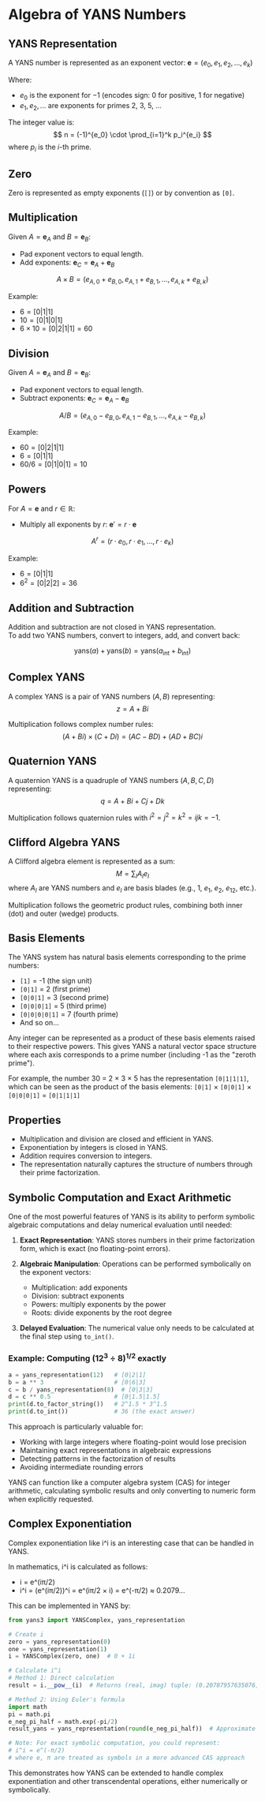 # Algebra of YANS Numbers

## YANS Representation

A YANS number is represented as an exponent vector:
$\mathbf{e} = (e_0, e_1, e_2, ..., e_k)$

Where:
- $e_0$ is the exponent for $-1$ (encodes sign: 0 for positive, 1 for negative)
- $e_1, e_2, ...$ are exponents for primes 2, 3, 5, ...

The integer value is:
$$
n = (-1)^{e_0} \cdot \prod_{i=1}^k p_i^{e_i}
$$
where $p_i$ is the $i$-th prime.

## Zero

Zero is represented as empty exponents (`[]`) or by convention as `[0]`.

## Multiplication

Given $A = \mathbf{e}_A$ and $B = \mathbf{e}_B$:
- Pad exponent vectors to equal length.
- Add exponents: $\mathbf{e}_C = \mathbf{e}_A + \mathbf{e}_B$

$$
A \times B = (e_{A,0} + e_{B,0}, e_{A,1} + e_{B,1}, \ldots, e_{A,k} + e_{B,k})
$$

Example:
- $6 = [0|1|1]$
- $10 = [0|1|0|1]$
- $6 \times 10 = [0|2|1|1] = 60$

## Division

Given $A = \mathbf{e}_A$ and $B = \mathbf{e}_B$:
- Pad exponent vectors to equal length.
- Subtract exponents: $\mathbf{e}_C = \mathbf{e}_A - \mathbf{e}_B$

$$
A / B = (e_{A,0} - e_{B,0}, e_{A,1} - e_{B,1}, \ldots, e_{A,k} - e_{B,k})
$$

Example:
- $60 = [0|2|1|1]$
- $6 = [0|1|1]$
- $60 / 6 = [0|1|0|1] = 10$

## Powers

For $A = \mathbf{e}$ and $r \in \mathbb{R}$:
- Multiply all exponents by $r$: $\mathbf{e}' = r \cdot \mathbf{e}$

$$
A^r = (r \cdot e_0, r \cdot e_1, \ldots, r \cdot e_k)
$$

Example:
- $6 = [0|1|1]$
- $6^2 = [0|2|2] = 36$

## Addition and Subtraction

Addition and subtraction are not closed in YANS representation.  
To add two YANS numbers, convert to integers, add, and convert back:

$$
\text{yans}(a) + \text{yans}(b) = \text{yans}(a_\text{int} + b_\text{int})
$$

## Complex YANS

A complex YANS is a pair of YANS numbers $(A, B)$ representing:
$$
z = A + Bi
$$

Multiplication follows complex number rules:
$$(A + Bi) \times (C + Di) = (AC - BD) + (AD + BC)i$$

## Quaternion YANS

A quaternion YANS is a quadruple of YANS numbers $(A, B, C, D)$ representing:
$$
q = A + Bi + Cj + Dk
$$

Multiplication follows quaternion rules with $i^2 = j^2 = k^2 = ijk = -1$.

## Clifford Algebra YANS

A Clifford algebra element is represented as a sum:
$$
M = \sum_{I} A_I e_I
$$
where $A_I$ are YANS numbers and $e_I$ are basis blades (e.g., 1, $e_1$, $e_2$, $e_{12}$, etc.).

Multiplication follows the geometric product rules, combining both inner (dot) and outer (wedge) products.

## Basis Elements

The YANS system has natural basis elements corresponding to the prime numbers:

- `[1]` = -1 (the sign unit)
- `[0|1]` = 2 (first prime)
- `[0|0|1]` = 3 (second prime) 
- `[0|0|0|1]` = 5 (third prime)
- `[0|0|0|0|1]` = 7 (fourth prime)
- And so on...

Any integer can be represented as a product of these basis elements raised to their respective powers. This gives YANS a natural vector space structure where each axis corresponds to a prime number (including -1 as the "zeroth prime").

For example, the number 30 = 2 × 3 × 5 has the representation `[0|1|1|1]`, which can be seen as the product of the basis elements:
`[0|1]` × `[0|0|1]` × `[0|0|0|1]` = `[0|1|1|1]`

## Properties

- Multiplication and division are closed and efficient in YANS.
- Exponentiation by integers is closed in YANS.
- Addition requires conversion to integers.
- The representation naturally captures the structure of numbers through their prime factorization.

## Symbolic Computation and Exact Arithmetic

One of the most powerful features of YANS is its ability to perform symbolic algebraic computations and delay numerical evaluation until needed:

1. **Exact Representation**: YANS stores numbers in their prime factorization form, which is exact (no floating-point errors).

2. **Algebraic Manipulation**: Operations can be performed symbolically on the exponent vectors:
   - Multiplication: add exponents
   - Division: subtract exponents
   - Powers: multiply exponents by the power
   - Roots: divide exponents by the root degree

3. **Delayed Evaluation**: The numerical value only needs to be calculated at the final step using `to_int()`.

### Example: Computing $(12^3 \div 8)^{1/2}$ exactly

```python
a = yans_representation(12)   # [0|2|1]
b = a ** 3                    # [0|6|3]
c = b / yans_representation(8)  # [0|3|3]
d = c ** 0.5                  # [0|1.5|1.5]
print(d.to_factor_string())   # 2^1.5 * 3^1.5
print(d.to_int())             # 36 (the exact answer)
```

This approach is particularly valuable for:
- Working with large integers where floating-point would lose precision
- Maintaining exact representations in algebraic expressions
- Detecting patterns in the factorization of results
- Avoiding intermediate rounding errors

YANS can function like a computer algebra system (CAS) for integer arithmetic, calculating symbolic results and only converting to numeric form when explicitly requested.

## Complex Exponentiation

Complex exponentiation like i^i is an interesting case that can be handled in YANS.

In mathematics, i^i is calculated as follows:
- i = e^(iπ/2)
- i^i = (e^(iπ/2))^i = e^(iπ/2 × i) = e^(-π/2) ≈ 0.2079...

This can be implemented in YANS by:

```python
from yans3 import YANSComplex, yans_representation

# Create i
zero = yans_representation(0)
one = yans_representation(1)
i = YANSComplex(zero, one)  # 0 + 1i

# Calculate i^i
# Method 1: Direct calculation
result = i.__pow__(i)  # Returns (real, imag) tuple: (0.20787957635076, 0)

# Method 2: Using Euler's formula
import math
pi = math.pi
e_neg_pi_half = math.exp(-pi/2)
result_yans = yans_representation(round(e_neg_pi_half))  # Approximate integer

# Note: For exact symbolic computation, you could represent:
# i^i = e^(-π/2)
# where e, π are treated as symbols in a more advanced CAS approach
```

This demonstrates how YANS can be extended to handle complex exponentiation and other transcendental operations, either numerically or symbolically.
